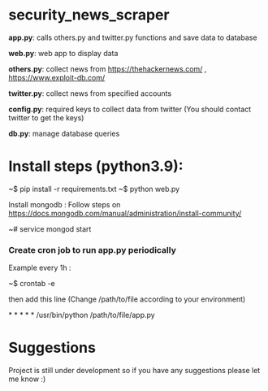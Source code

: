 # security_news_scraper

**app.py**: calls others.py and twitter.py functions and save data to database

**web.py**: web app to display data 

**others.py**: collect news from https://thehackernews.com/ , https://www.exploit-db.com/ 

**twitter.py**: collect news from specified accounts 

**config.py**: required keys to collect data from twitter (You should contact twitter to get the keys) 

**db.py**: manage database queries

# Install steps (python3.9):
  ~$ pip install -r requirements.txt
  ~$ python web.py 

  Install mongodb : Follow steps on https://docs.mongodb.com/manual/administration/install-community/
  
  ~# service mongod start

### Create cron job to run app.py periodically

Example every 1h :

~$ crontab -e

then add this line (Change /path/to/file according to your environment) 

\* \* \* \* \* /usr/bin/python /path/to/file/app.py

# Suggestions
Project is still under development so if you have any suggestions please let me know :)
